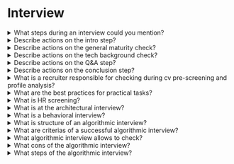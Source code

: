 # Interview

<details>
  <summary>What steps during an interview could you mention?</summary>

- Intro;
- General Maturity check;
- Q&A;
- Conclusion.

</details>

<details>
  <summary>Describe actions on the intro step?</summary>

- Introduce yourself and try to create a friendly atmosphere;
- Check if the candidate and technical staff are ready;
- Explain the interview flow and duration and ask if it suits the candidate.

</details>

<details>
  <summary>Describe actions on the general maturity check?</summary>

- Ask about the candidate's current and most relevant projects (Domains and purposes, Processes and the team structures, SDLC and customer communication flows, The candidate's role and responsibilities within the teams);
- Identify technologies the candidate uses and would like to use;
- Ask about the candidate's ambitions and desired role.

</details>

<details>
  <summary>Describe actions on the tech background check?</summary>

- Customize the questions that will help to discover the depth of the candidate's knowledge;
- Check the high-priority skills thoroughly;
- Give practical tasks related to high-priority skills.

</details>

<details>
  <summary>Describe actions on the Q&A step?</summary>

- Ask if the candidate has any questions;
- Be ready to answer the candidate's questions on technologies;
- Be prepared for questions about the company philosophy, mission, values, performance criteria, etc.;
- If you cannot answer, tell the candidate that it is possible to discuss it with a responsible recruiter.

</details>

<details>
  <summary>Describe actions on the conclusion step?</summary>

- Explain the following steps;
- Thank the candidate for taking the time to attend the interview;
- Be kind even if the person did not do well.

</details>

<details>
  <summary>What is a recruiter responsible for checking during cv pre-screening and profile analysis?</summary>

- Facts about the candidate's background;
- The candidate's motivation and readiness for further cooperation;
- The candidate's availability to start working on a project;
- The candidate's level of English.

</details>

<details>
  <summary>What are the best practices for practical tasks?</summary>

- Make it short and understandable;
- Make it close to real work;
- Make it adaptable to any candidate's level;
- Make it correlated with and interview flow;
- Don't let it take more than 15 minutes.

</details>

<details>
  <summary>What is HR screening?</summary>

HR screening. This is the recruiter's meeting with the candidate. As a rule, it is necessary for the recruiter to evaluate the experience of the candidate and offer the most relevant vacancies.

</details>

<details>
  <summary>What is at the architectural interview?</summary>

At the architectural interview, it is necessary to design the architecture of a high-load service. There are two types: system design interview and product design interview.
The candidate needs to find out the requirements, propose a set of components to solve the problem, and also select a storage system for each component and describe the process of working with it. In addition to the fact that the solution must be working, it must scale horizontally.

</details>

<details>
  <summary>What is a behavioral interview?</summary>

At a behavioral interview, the candidate's experience of interacting with colleagues and members of other teams is discussed.

</details>

<details>
  <summary>What is structure of an algorithmic interview?</summary>

**The Yandex version:**

1. The interviewer tells the condition of the problem. It may deliberately omit important introductory information because the candidate is expected to notice and ask.
2. The candidate discusses the solution ideas with the interviewer. From the first time, the decision may be wrong or slow - this is normal, the interviewer will point out this and offer to think more. Will give hints if needed.
3. When the candidate voices the correct solution, you can start writing code. Usually the code is written on a whiteboard or in an online editor without the ability to run the code.
4. The next important step is self-testing and bug fixing. Often, applicants miss the right test case or make the wrong correction. We will talk about how to do it right and avoid such mistakes in the next lessons.
5. The candidate and the interviewer check the code for correctness and eliminate errors.
6. If there are no errors left in the code, the interviewer can ask an additional question or move on to the next task.

</details>

<details>
  <summary>What are criterias of a successful algorithmic interview?</summary>

- **Without the using of external sources**
  During an interview, a candidate cannot use external sources as books or internet and should find solution by himself.
- **For a certain time**
  Unfortunately, it is not possible to know how much time solving requires. Different criterias could effect on the solving process. Just imagine that it is needed to solve the same problem that you solved on the previous week. It is ideal, but if you don't remember solution well it will require more time.
- **Discuss and Write**
  Communication with an interviewer is important. Firstly, because it allows the candidate to solve the problem more effective. Moreover, solo development is not common.
- **In a real programming language**
  It would be better to use a real programming language. It would be better to choose the programming language that a candidate knows better.
- **Quite productive**
  It is important to provide productive solution. However, it shouldn't be the best solution.
- **No logical errors**
  A code should work correctly on valid input data: the correct answer is given in the right time, no run-time errors occur.
- **Not being able to run the code**
  The solution is written on the board or in an online editor that does not allow you to run the code.

</details>

<details>
  <summary>What algorithmic interview allows to check?</summary>

- Soft skills
- How clearly the candidate thinks and expresses his thoughts.
- To what extent the candidate is able to evaluate the algorithmic and spatial complexity of the code.
- To what extent the candidate is fluent in the programming language that he knows best.
- Can the candidate read code?
- To what extent the candidate is able to test his code.
- Finally, an algorithmic interview allows you to show how capable the candidate is of understanding the cause of the bug and fixing the code.

</details>

<details>
  <summary>What cons of the algorithmic interview?</summary>

- It does not check how well the candidate can work with a large code base.
- The ability to use design patterns and popular tools is not checked: utilities, libraries, frameworks.
- Algorithmic interviews need to be prepared, as this is rarely seen in the day-to-day work of a developer.
- Sometimes companies abuse them.

</details>

<details>
  <summary>What steps of the algorithmic interview?</summary>

1. Smalltalk
2. Task Formulation
3. Coming up with a solution
4. Detail work
5. Code writing
6. Checking the Solution and Troubleshooting
7. Conclusions

</details>
